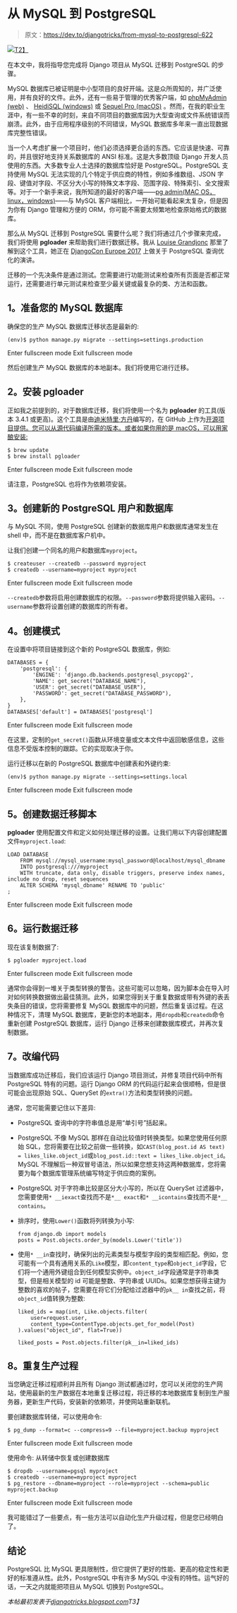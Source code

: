 # 从 MySQL 到 PostgreSQL

> 原文：<https://dev.to/djangotricks/from-mysql-to-postgresql-622>

[![](img/7771db9a5b8cd1d0aea7de8f05f4e85f.png)T2】](https://res.cloudinary.com/practicaldev/image/fetch/s--5cSjbjaF--/c_limit%2Cf_auto%2Cfl_progressive%2Cq_auto%2Cw_880/https://4.bp.blogspot.com/-TOhBXgENJP8/WisGv1C6KaI/AAAAAAAAB0U/UTZPJrY380AY7cVrttfZ5ggkZtiYRS31gCLcBGAs/s1600/From%252BMySQL%252Bto%252BPostgreSQL.png)

在本文中，我将指导您完成将 Django 项目从 MySQL 迁移到 PostgreSQL 的步骤。

MySQL 数据库已被证明是中小型项目的良好开端。这是众所周知的，并广泛使用，并有良好的文件。此外，还有一些易于管理的优秀客户端，如 [phpMyAdmin (web)](https://www.phpmyadmin.net/) 、 [HeidiSQL (windows)](https://www.heidisql.com/) 或 [Sequel Pro (macOS)](https://www.sequelpro.com/) 。然而，在我的职业生涯中，有一些不幸的时刻，来自不同项目的数据库因为大型查询或文件系统错误而崩溃。此外，由于应用程序级别的不同错误，MySQL 数据库多年来一直出现数据库完整性错误。

当一个人考虑扩展一个项目时，他们必须选择更合适的东西。它应该是快速、可靠的，并且很好地支持关系数据库的 ANSI 标准。这是大多数顶级 Django 开发人员使用的东西。大多数专业人士选择的数据库恰好是 PostgreSQL。PostgreSQL 支持使用 MySQL 无法实现的几个特定于供应商的特性，例如多维数组、JSON 字段、键值对字段、不区分大小写的特殊文本字段、范围字段、特殊索引、全文搜索等。对于一个新手来说，我所知道的最好的客户端——[pg admin(MAC OS，linux，windows)](https://www.pgadmin.org/)——与 MySQL 客户端相比，一开始可能看起来太复杂，但是因为你有 Django 管理和方便的 ORM，你可能不需要太频繁地检查原始格式的数据库。

那么从 MySQL 迁移到 PostgreSQL 需要什么呢？我们将通过几个步骤来完成，我们将使用 **pgloader** 来帮助我们进行数据迁移。我从 [Louise Grandjonc](https://www.slideshare.net/LouiseGrandjonc) 那里了解到这个工具，她正在 [DjangoCon Europe 2017](https://djangotricks.blogspot.com/2017/04/recap-of-djangoconeurope-2017.html) 上做关于 PostgreSQL 查询优化的演讲。

迁移的一个先决条件是通过测试。您需要进行功能测试来检查所有页面是否都正常运行，还需要进行单元测试来检查至少最关键或最复杂的类、方法和函数。

## 1。准备您的 MySQL 数据库

确保您的生产 MySQL 数据库迁移状态是最新的:

```
(env)$ python manage.py migrate --settings=settings.production 
```

Enter fullscreen mode Exit fullscreen mode

然后创建生产 MySQL 数据库的本地副本。我们将使用它进行迁移。

## 2。安装 pgloader

正如我之前提到的，对于数据库迁移，我们将使用一个名为 **pgloader** 的工具(版本 3.4.1 或更高)。这个工具是由[迪米特里·方丹](https://twitter.com/tapoueh)编写的，在 GitHub 上作为[开源项目提供。您可以从源代码编译所需的版本。或者如果你用的是 macOS，可以用家酿安装:](https://github.com/dimitri/pgloader/tree/v3.4.1) 

```
$ brew update
$ brew install pgloader 
```

Enter fullscreen mode Exit fullscreen mode

请注意，PostgreSQL 也将作为依赖项安装。

## 3。创建新的 PostgreSQL 用户和数据库

与 MySQL 不同，使用 PostgreSQL 创建新的数据库用户和数据库通常发生在 shell 中，而不是在数据库客户机中。

让我们创建一个同名的用户和数据库`myproject`。

```
$ createuser --createdb --password myproject
$ createdb --username=myproject myproject 
```

Enter fullscreen mode Exit fullscreen mode

`--createdb`参数将启用创建数据库的权限。`--password`参数将提供输入密码。`--username`参数将设置创建的数据库的所有者。

## 4。创建模式

在设置中将项目链接到这个新的 PostgreSQL 数据库，例如:

```
DATABASES = {
    'postgresql': {
        'ENGINE': 'django.db.backends.postgresql_psycopg2',
        'NAME': get_secret("DATABASE_NAME"),
        'USER': get_secret("DATABASE_USER"),
        'PASSWORD': get_secret("DATABASE_PASSWORD"),
    },
}
DATABASES['default'] = DATABASES['postgresql'] 
```

Enter fullscreen mode Exit fullscreen mode

在这里，定制的`get_secret()`函数从环境变量或文本文件中返回敏感信息，这些信息不受版本控制的跟踪。它的实现取决于你。

运行迁移以在新的 PostgreSQL 数据库中创建表和外键约束:

```
(env)$ python manage.py migrate --settings=settings.local 
```

Enter fullscreen mode Exit fullscreen mode

## 5。创建数据迁移脚本

**pgloader** 使用配置文件和定义如何处理迁移的设置。让我们用以下内容创建配置文件`myproject.load`:

```
LOAD DATABASE
    FROM mysql://mysql_username:mysql_password@localhost/mysql_dbname
    INTO postgresql:///myproject
    WITH truncate, data only, disable triggers, preserve index names, include no drop, reset sequences
    ALTER SCHEMA 'mysql_dbname' RENAME TO 'public'
; 
```

Enter fullscreen mode Exit fullscreen mode

## 6。运行数据迁移

现在该复制数据了:

```
$ pgloader myproject.load 
```

Enter fullscreen mode Exit fullscreen mode

通常你会得到一堆关于类型转换的警告。这些可能可以忽略，因为脚本会在导入时对如何转换数据做出最佳猜测。此外，如果您得到关于重复数据或带有外键的表丢失条目的错误，您将需要修复 MySQL 数据库中的问题，然后重复该过程。在这种情况下，清理 MySQL 数据库，更新您的本地副本，用`dropdb`和`createdb`命令重新创建 PostgreSQL 数据库，运行 Django 迁移来创建数据库模式，并再次复制数据。

## 7。改编代码

当数据库成功迁移后，我们应该运行 Django 项目测试，并修复项目代码中所有 PostgreSQL 特有的问题。运行 Django ORM 的代码运行起来会很顺畅，但是很可能会出现原始 SQL、QuerySet 的`extra()`方法和类型转换的问题。

通常，您可能需要记住以下差异:

*   PostgreSQL 查询中的字符串值总是用“单引号”括起来。

*   PostgreSQL 不像 MySQL 那样在自动比较值时转换类型。如果您使用任何原始 SQL，您将需要在比较之前做一些转换，如`CAST(blog_post.id AS text) = likes_like.object_id`或`blog_post.id::text = likes_like.object_id`。MySQL 不理解后一种双冒号语法，所以如果您想支持这两种数据库，您将需要为每个数据库管理系统编写特定于供应商的案例。

*   PostgreSQL 对于字符串比较是区分大小写的，所以在 QuerySet 过滤器中，您需要使用`* __iexact`查找而不是`*__ exact`和`* __icontains`查找而不是`*__ contains`。

*   排序时，使用`Lower()`函数将列转换为小写:

    ```
    from django.db import models
    posts = Post.objects.order_by(models.Lower('title')) 
    ```

*   使用`* __in`查找时，确保列出的元素类型与模型字段的类型相匹配。例如，您可能有一个具有通用关系的`Like`模型，即`content_type`和`object_id`字段，它们将一个通用外键组合到任何模型实例中。`object_id`字段通常是字符串类型，但是相关模型的 id 可能是整数、字符串或 UUIDs。如果您想获得主键为整数的喜欢的帖子，您需要在将它们分配给过滤器中的`pk__ in`查找之前，将`object_id`值转换为整数:

    ```
    liked_ids = map(int, Like.objects.filter(
        user=request.user,
        content_type=ContentType.objects.get_for_model(Post)
    ).values("object_id", flat=True))

    liked_posts = Post.objects.filter(pk__in=liked_ids) 
    ```

## 8。重复生产过程

当您确定迁移过程顺利并且所有 Django 测试都通过时，您可以关闭您的生产网站，使用最新的生产数据在本地重复迁移过程，将迁移的本地数据库复制到生产服务器，更新生产代码，安装新的依赖项，并使网站重新联机。

要创建数据库转储，可以使用命令:

```
$ pg_dump --format=c --compress=9 --file=myproject.backup myproject 
```

Enter fullscreen mode Exit fullscreen mode

使用命令:
从转储中恢复或创建数据库

```
$ dropdb --username=pgsql myproject
$ createdb --username=myproject myproject
$ pg_restore --dbname=myproject --role=myproject --schema=public myproject.backup 
```

Enter fullscreen mode Exit fullscreen mode

我可能错过了一些要点，有一些方法可以自动化生产升级过程，但是您已经明白了。

## 结论

PostgreSQL 比 MySQL 更具限制性，但它提供了更好的性能、更高的稳定性和更好的标准遵从性。此外，PostgreSQL 中有许多 MySQL 中没有的特性。运气好的话，一天之内就能把项目从 MySQL 切换到 PostgreSQL。

*本帖最初发表于[djangotricks.blogspot.com](http://djangotricks.blogspot.com/2017/12/from-mysql-to-postgresql.html)T3】*